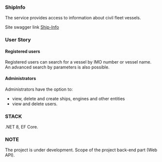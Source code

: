 ### ShipInfo
The service provides access to information about civil fleet vessels.

Site swagger link [Ship-Info](http://ship-info.runasp.net/swagger/index.html)

### User Story
#### Registered users
Registered users can search for a vessel by IMO number or vessel name.
An advanced search by parameters is also possible.
#### Administrators
Administrators have the option to:
- view, delete and create ships, engines and other entities
- view and delete users.

### STACK
.NET 8, EF Core.

### NOTE
The project is under development.
Scope of the project back-end part (Web API).
